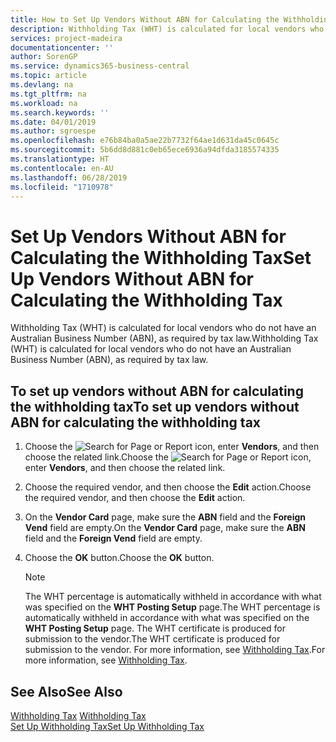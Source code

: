 ```yaml
---
title: How to Set Up Vendors Without ABN for Calculating the Withholding Tax
description: Withholding Tax (WHT) is calculated for local vendors who do not have an Australian Business Number (ABN), as required by tax law.
services: project-madeira
documentationcenter: ''
author: SorenGP
ms.service: dynamics365-business-central
ms.topic: article
ms.devlang: na
ms.tgt_pltfrm: na
ms.workload: na
ms.search.keywords: ''
ms.date: 04/01/2019
ms.author: sgroespe
ms.openlocfilehash: e76b84ba0a5ae22b7732f64ae1d631da45c0645c
ms.sourcegitcommit: 5b6dd8d881c0eb65ece6936a94dfda3185574335
ms.translationtype: HT
ms.contentlocale: en-AU
ms.lasthandoff: 06/28/2019
ms.locfileid: "1710978"
---
```

# <a name="set-up-vendors-without-abn-for-calculating-the-withholding-tax"></a><span data-ttu-id="d672a-103">Set Up Vendors Without ABN for Calculating the Withholding Tax</span><span class="sxs-lookup"><span data-stu-id="d672a-103">Set Up Vendors Without ABN for Calculating the Withholding Tax</span></span>
<span data-ttu-id="d672a-104">Withholding Tax (WHT) is calculated for local vendors who do not have an Australian Business Number (ABN), as required by tax law.</span><span class="sxs-lookup"><span data-stu-id="d672a-104">Withholding Tax (WHT) is calculated for local vendors who do not have an Australian Business Number (ABN), as required by tax law.</span></span>  

## <a name="to-set-up-vendors-without-abn-for-calculating-the-withholding-tax"></a><span data-ttu-id="d672a-105">To set up vendors without ABN for calculating the withholding tax</span><span class="sxs-lookup"><span data-stu-id="d672a-105">To set up vendors without ABN for calculating the withholding tax</span></span>  

1.  <span data-ttu-id="d672a-106">Choose the ![Search for Page or Report](../../media/ui-search/search_small.png "Search for Page or Report icon") icon, enter **Vendors**, and then choose the related link.</span><span class="sxs-lookup"><span data-stu-id="d672a-106">Choose the ![Search for Page or Report](../../media/ui-search/search_small.png "Search for Page or Report icon") icon, enter **Vendors**, and then choose the related link.</span></span>  
2.  <span data-ttu-id="d672a-107">Choose the required vendor, and then choose the **Edit** action.</span><span class="sxs-lookup"><span data-stu-id="d672a-107">Choose the required vendor, and then choose the **Edit** action.</span></span>  
3.  <span data-ttu-id="d672a-108">On the **Vendor Card** page, make sure the **ABN** field and the **Foreign Vend** field are empty.</span><span class="sxs-lookup"><span data-stu-id="d672a-108">On the **Vendor Card** page, make sure the **ABN** field and the **Foreign Vend** field are empty.</span></span>  
4.  <span data-ttu-id="d672a-109">Choose the **OK** button.</span><span class="sxs-lookup"><span data-stu-id="d672a-109">Choose the **OK** button.</span></span>  

    > [!NOTE]  
    >  <span data-ttu-id="d672a-110">The WHT percentage is automatically withheld in accordance with what was specified on the **WHT Posting Setup** page.</span><span class="sxs-lookup"><span data-stu-id="d672a-110">The WHT percentage is automatically withheld in accordance with what was specified on the **WHT Posting Setup** page.</span></span> <span data-ttu-id="d672a-111">The WHT certificate is produced for submission to the vendor.</span><span class="sxs-lookup"><span data-stu-id="d672a-111">The WHT certificate is produced for submission to the vendor.</span></span> <span data-ttu-id="d672a-112">For more information, see [Withholding Tax](withholding-tax.md).</span><span class="sxs-lookup"><span data-stu-id="d672a-112">For more information, see [Withholding Tax](withholding-tax.md).</span></span>  

## <a name="see-also"></a><span data-ttu-id="d672a-113">See Also</span><span class="sxs-lookup"><span data-stu-id="d672a-113">See Also</span></span>  
 <span data-ttu-id="d672a-114">[Withholding Tax](withholding-tax.md) </span><span class="sxs-lookup"><span data-stu-id="d672a-114">[Withholding Tax](withholding-tax.md) </span></span>  
 [<span data-ttu-id="d672a-115">Set Up Withholding Tax</span><span class="sxs-lookup"><span data-stu-id="d672a-115">Set Up Withholding Tax</span></span>](how-to-set-up-withholding-tax.md)
